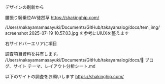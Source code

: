デザインの刷新から

腰振り騎乗位AV徒然草
https://shakinghip.com/

/Users/nakayamamasayuki/Documents/GitHub/takayamalog/docs/tem_img/screenshot 2025-07-19 10.57.03.jpg
を参考にUIUXを整えます

右サイドバーエリアに項目



調査項目資料を共有します。
/Users/nakayamamasayuki/Documents/GitHub/takayamalog/docs/🎯 ブログ、サイト テーマ、レイアウト分析シート.md

以下のサイトの調査をお願いします
https://shakinghip.com/
